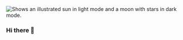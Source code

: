 <picture>
  <source media="(prefers-color-scheme: dark)" srcset="[[https://user-images.githubusercontent.com/25423296/163456776-7f95b81a-f1ed-45f7-b7ab-8fa810d529fa.png](https://pixabay.com/es/photos/molino-de-viento-viento-1330517/)](https://1drv.ms/i/s!ArHBiKYEGghbx3OMXfEhvmxhJsha?e=OoiaR2)">
  <source media="(prefers-color-scheme: light)" srcset="[https://user-images.githubusercontent.com/25423296/163456779-a8556205-d0a5-45e2-ac17-42d089e3c3f8.png](https://1drv.ms/i/s!ArHBiKYEGghbx3OMXfEhvmxhJsha?e=OoiaR2)">
  <img alt="Shows an illustrated sun in light mode and a moon with stars in dark mode." src="https://user-images.githubusercontent.com/25423296/163456779-a8556205-d0a5-45e2-ac17-42d089e3c3f8.png">
</picture>

### Hi there 👋

<!--
**JahironMG/JahironMG** is a ✨ _special_ ✨ repository because its `README.md` (this file) appears on your GitHub profile.

Here are some ideas to get you started:

- 🔭 I’m currently working on ...
- 🌱 I’m currently learning ...
- 👯 I’m looking to collaborate on ...
- 🤔 I’m looking for help with ...
- 💬 Ask me about ...
- 📫 How to reach me: ...
- 😄 Pronouns: ...
- ⚡ Fun fact: ...
-->
